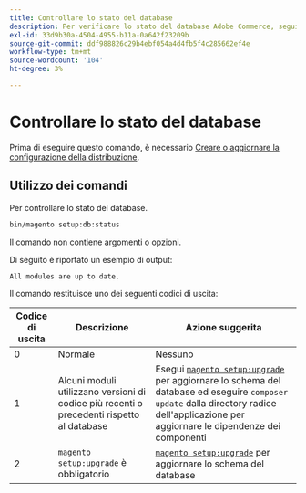 ```yaml
---
title: Controllare lo stato del database
description: Per verificare lo stato del database Adobe Commerce, segui la procedura riportata di seguito.
exl-id: 33d9b30a-4504-4955-b11a-0a642f23209b
source-git-commit: ddf988826c29b4ebf054a4d4fb5f4c285662ef4e
workflow-type: tm+mt
source-wordcount: '104'
ht-degree: 3%

---
```


# Controllare lo stato del database

Prima di eseguire questo comando, è necessario [Creare o aggiornare la configurazione della distribuzione](deployment.md).

## Utilizzo dei comandi

Per controllare lo stato del database.

```bash
bin/magento setup:db:status
```

Il comando non contiene argomenti o opzioni.

Di seguito è riportato un esempio di output:

```terminal
All modules are up to date.
```

Il comando restituisce uno dei seguenti codici di uscita:

| Codice di uscita | Descrizione | Azione suggerita |
|--------------|--------------|---------------|
| 0 | Normale | Nessuno |
| 1 | Alcuni moduli utilizzano versioni di codice più recenti o precedenti rispetto al database | Esegui [`magento setup:upgrade`](database-upgrade.md) per aggiornare lo schema del database ed eseguire `composer update` dalla directory radice dell&#39;applicazione per aggiornare le dipendenze dei componenti |
| 2 | `magento setup:upgrade` è obbligatorio | [`magento setup:upgrade`](database-upgrade.md) per aggiornare lo schema del database |
